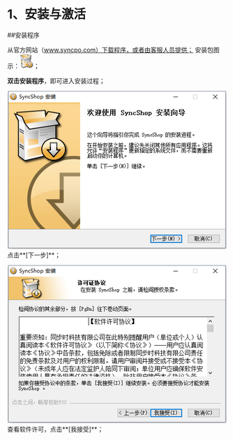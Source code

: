 # 1、安装与激活

##安装程序

从官方网站（www.syncpo.com）下载程序，或者由客服人员提供；  安装包图示：![](安装包图片.png)；  

**双击安装程序**，即可进入安装过程；

![](安装-1.png)  
点击**[下一步]**；

![](安装-2.png)  
查看软件许可，点击**[我接受]**；

  



